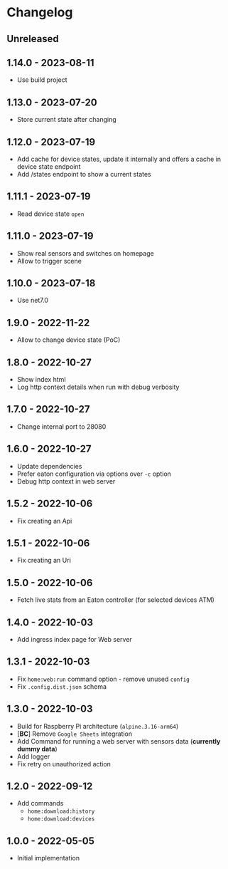 # Changelog

<!-- There is always Unreleased section on the top. Subsections (Add, Changed, Fix, Removed) should be Add as needed. -->
## Unreleased

## 1.14.0 - 2023-08-11
- Use build project

## 1.13.0 - 2023-07-20
- Store current state after changing

## 1.12.0 - 2023-07-19
- Add cache for device states, update it internally and offers a cache in device state endpoint
- Add /states endpoint to show a current states

## 1.11.1 - 2023-07-19
- Read device state `open`

## 1.11.0 - 2023-07-19
- Show real sensors and switches on homepage
- Allow to trigger scene

## 1.10.0 - 2023-07-18
- Use net7.0

## 1.9.0 - 2022-11-22
- Allow to change device state (PoC)

## 1.8.0 - 2022-10-27
- Show index html
- Log http context details when run with debug verbosity

## 1.7.0 - 2022-10-27
- Change internal port to 28080

## 1.6.0 - 2022-10-27
- Update dependencies
- Prefer eaton configuration via options over `-c` option
- Debug http context in web server

## 1.5.2 - 2022-10-06
- Fix creating an Api

## 1.5.1 - 2022-10-06
- Fix creating an Uri

## 1.5.0 - 2022-10-06
- Fetch live stats from an Eaton controller (for selected devices ATM)

## 1.4.0 - 2022-10-03
- Add ingress index page for Web server

## 1.3.1 - 2022-10-03
- Fix `home:web:run` command option - remove unused `config`
- Fix `.config.dist.json` schema

## 1.3.0 - 2022-10-03
- Build for Raspberry Pi architecture (`alpine.3.16-arm64`)
- [**BC**] Remove `Google Sheets` integration
- Add Command for running a web server with sensors data (**currently dummy data**)
- Add logger
- Fix retry on unauthorized action

## 1.2.0 - 2022-09-12
- Add commands
    - `home:download:history`
    - `home:download:devices`

## 1.0.0 - 2022-05-05
- Initial implementation
